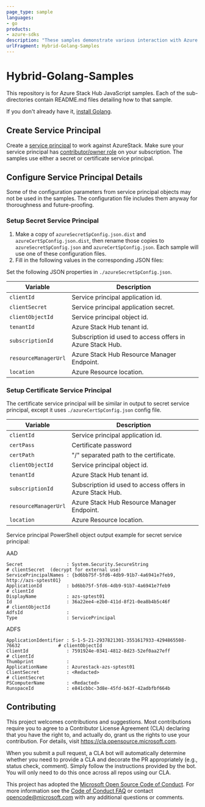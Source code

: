 ```yaml
---
page_type: sample
languages: 
- go
products: 
- azure-sdks
description: "These samples demonstrate various interaction with Azure Stack Hub."
urlFragment: Hybrid-Golang-Samples
---
```


# Hybrid-Golang-Samples

<!-- 
Guidelines on README format: https://review.docs.microsoft.com/help/onboard/admin/samples/concepts/readme-template?branch=master

Guidance on onboarding samples to docs.microsoft.com/samples: https://review.docs.microsoft.com/help/onboard/admin/samples/process/onboarding?branch=master

Taxonomies for products and languages: https://review.docs.microsoft.com/new-hope/information-architecture/metadata/taxonomies?branch=master
-->

This repository is for Azure Stack Hub JavaScript samples. Each of the sub-directories contain README.md files detailing how to that sample.

If you don't already have it, [install Golang](https://golang.org/doc/install).

## Create Service Principal
Create a [service principal](https://docs.microsoft.com/en-us/azure/azure-stack/azure-stack-create-service-principals) to work against AzureStack. Make sure your service principal has [contributor/owner role](https://docs.microsoft.com/en-us/azure/azure-stack/azure-stack-create-service-principals#assign-role-to-service-principal) on your subscription. The samples use either a secret or certificate service principal.

## Configure Service Principal Details
Some of the configuration parameters from service principal objects may not be used in the samples. The configuration file includes them anyway for thoroughness and future-proofing.

### Setup Secret Service Principal
1. Make a copy of `azureSecretSpConfig.json.dist` and `azureCertSpConfig.json.dist`, then rename those copies to `azureSecretSpConfig.json` and `azureCertSpConfig.json`. Each sample will use one of these configuration files.
1. Fill in the following values in the corresponding JSON files:

Set the following JSON properties in `./azureSecretSpConfig.json`.

| Variable              | Description                                                 |
|-----------------------|-------------------------------------------------------------|
| `clientId`            | Service principal application id.                            |
| `clientSecret`        | Service principal application secret.                        |
| `clientObjectId`      | Service principal object id.                                 |
| `tenantId`            | Azure Stack Hub tenant id.                                   |
| `subscriptionId`      | Subscription id used to access offers in Azure Stack Hub.    |
| `resourceManagerUrl`  | Azure Stack Hub Resource Manager Endpoint.                   |
| `location`            | Azure Resource location.                                     |

### Setup Certificate Service Principal 

The certificate service principal will be similar in output to secret service principal, except it uses `./azureCertSpConfig.json` config file.

| Variable              | Description                                                 |
|-----------------------|-------------------------------------------------------------|
| `clientId`            | Service principal application id.                            |
| `certPass`            | Certificate password                                        |
| `certPath`            | "/" separated path to the certificate.                      |
| `clientObjectId`      | Service principal object id.                                 |
| `tenantId`            | Azure Stack Hub tenant id.                                   |
| `subscriptionId`      | Subscription id used to access offers in Azure Stack Hub.    |
| `resourceManagerUrl`  | Azure Stack Hub Resource Manager Endpoint.                   |
| `location`            | Azure Resource location.                                     |

Service principal PowerShell object output example for secret service principal:

AAD
```
Secret                : System.Security.SecureString                                 # clientSecret  (decrypt for external use)
ServicePrincipalNames : {bd6bb75f-5fd6-4db9-91b7-4a6941e7feb9, http://azs-sptest01}
ApplicationId         : bd6bb75f-5fd6-4db9-91b7-4a6941e7feb9                         # clientId
DisplayName           : azs-sptest01
Id                    : 36a22ee4-e2b0-411d-8f21-0ea8b4b5c46f                         # clientObjectId
AdfsId                : 
Type                  : ServicePrincipal
```

ADFS
```
ApplicationIdentifier : S-1-5-21-2937821301-3551617933-4294865508-76632              # clientObjectId
ClientId              : 7591924e-0341-4812-8d23-52ef0aa27eff                         # clientId
Thumbprint            : 
ApplicationName       : Azurestack-azs-sptest01
ClientSecret          : <Redacted>                                                   # clientSecret
PSComputerName        : <Redacted>
RunspaceId            : e841cbbc-3d8e-45fd-b63f-42adbfbf664b
```

## Contributing

This project welcomes contributions and suggestions.  Most contributions require you to agree to a
Contributor License Agreement (CLA) declaring that you have the right to, and actually do, grant us
the rights to use your contribution. For details, visit https://cla.opensource.microsoft.com.

When you submit a pull request, a CLA bot will automatically determine whether you need to provide
a CLA and decorate the PR appropriately (e.g., status check, comment). Simply follow the instructions
provided by the bot. You will only need to do this once across all repos using our CLA.

This project has adopted the [Microsoft Open Source Code of Conduct](https://opensource.microsoft.com/codeofconduct/).
For more information see the [Code of Conduct FAQ](https://opensource.microsoft.com/codeofconduct/faq/) or
contact [opencode@microsoft.com](mailto:opencode@microsoft.com) with any additional questions or comments.

